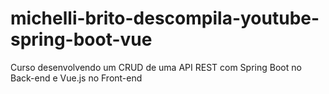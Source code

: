 # michelli-brito-descompila-youtube-spring-boot-vue
Curso desenvolvendo um CRUD de uma API REST com Spring Boot no Back-end e Vue.js no Front-end
